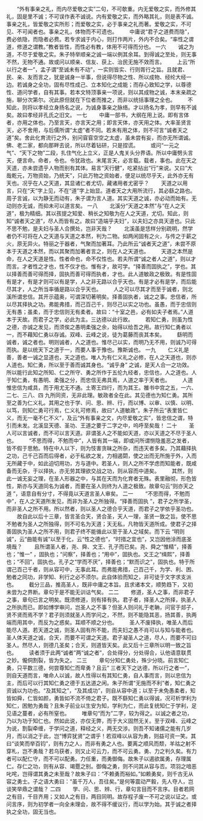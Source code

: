 <!-- { "loadSidebar": true } -->
　　“外有事亲之礼，而内尽爱敬之实”二句，不可欹重。内无爱敬之实，而外修其礼，固是里不诚；不可误作表不诚说。内有爱敬之实，而外略其礼，则是表不诚。事亲之礼，皆爱敬之实所形；而爱敬之实，必于事亲之礼而著。爱敬之实，不可见、不可闻者也。事亲之礼，体物而不可遗也。 
　　中庸说“君子之道费而隐”，费必依隐，而隐者必费。若专求诚于内心，则打作两片，外内不合矣。“率性之谓道，修道之谓教。”教者皆性，而性必有教，体用不可得而分也。 
一六
　　诚之为道，不尽于爱敬之实。朱子特举顺亲之诚一端以例其余耳。到得诚之至处，则无事不然，无物不通。故或问以顺亲、信友、获上、治民无施不效而言。 
　　上云“所以行之者一”，孟子谓“至诚未有不动”，一实则皆实、行则胥行之旨。且就君、民、亲、友而言之，犹是诚身一半事，但说得尽物之性、所以成物、经纶大经一边。若诚身之全功，固有尽性成己、立本知化之成能；而存心致知之学，以尊德性、道问学者，自有其事。若本文特顶事亲一项说，则以其成物之诚，本末亲疏之施，聊分次第尔。况此原但就在下位者而推之，而非以统括事理之全也。 
　　不知此，则将以孝经立身扬名之说，为诚身事亲之脉络。才以扬名为孝，则早有不诚矣。故曰孝经非孔氏之旧文。 
一七
　　中庸一部书，大纲在用上说。即有言体者，亦用之体也。乃至言天，亦言天之用；即言天体，亦天用之体。大率圣贤言天，必不舍用，与后儒所谓“太虚”者不同。若未有用之体，则不可言“诚者天之道”矣。舍此化育流行之外，别问窅窅空空之太虚，虽未尝有妄，而亦无所谓诚。佛、老二家，都向那畔去说，所以尽着钻研，只是捏谎。 
　　或问“一元之气”、“天下之物”二段，扎住气化上立义，正是人鬼关头分界语。所以中庸劈头言天，便言命。命者，令也。令犹政也。末尾言天，必言载。载者，事也。此在天之天道，亦未尝遗乎人物而别有其体。易言“天行健”，吃紧拈出“行”来说。又曰“大哉乾元，万物资始，乃统天”，只此万物之资始者，便足以统尽乎天，此外亦无有天也。况乎在人之天道，其显诸仁者尤切，藏诸用者尤密乎？ 
　　天道之以用言，只在“天”字上见，不在“道”字上始显。道者天之大用所流行，其必繇之路也。周子言诚，以为静无而动有，朱子谓为言人道。其实天道之诚，亦必动而始有。无动则亦无诚，而抑未可以道言矣。 
一八
　　北溪分“天道之本然”与“在人之天道”，极为精细。其以孩提之知爱、稍长之知敬为在人之天道，尤切。知此，则知“诚者天之道”，尽人而皆有之。故曰“造端乎夫妇”，以夫妇之亦具天道也。只此不思不勉，是夫妇与圣人合撰处，岂非天哉？ 
　　北溪虽是恁样分别疏明，然学者仍不可将在人之天道与天道之本然，判为二物。如两闲固有之火，与传之于薪之火，原无异火。特丽之于器者，气聚而加著耳。乃此所云“诚者天之道”，未尝不原本于天道之本然，而以其聚而加著者言之，则在人之天道也。 
　　天道之本然是命，在人之天道是性。性者命也，命不仅性也。若夫所谓“诚之者人之道”，则以才而言。才者性之才也，性不仅才也。惟有才，故可学。“择善而固执之”，学也。其以择善而善可得而择，固执而善可得而执者，才也。此人道敏政之极致。有是性固有是才，有是才则可以有是学，人之非无路以合乎天也。有是才必有是学，而后能尽其才，人之所当率循是路以合乎天也。 
　　人之可以尽其才而至于诚者，则北溪所谓忠信。其开示蕴奥，可谓深切著明矣。择善固执者，诚之之事。忠信者，所以尽其择执之功。弗能弗措，而己百己千，则尽己以实之功也。虽愚，而于忠信则无有愚；虽柔，而于忠信则无有柔者。故曰：“十室之邑，必有如夫子者焉。”人道本于天故。而君子之学，必此为主。三达德以此行故。 
　　若知仁勇，则虽为性之德，亦诚之发见，而须俟之愚明柔强之余，始得以给吾之用。故行知仁勇者以一，而不藉知仁勇以存诚。双峰、云峰之说，徒为葛藤而丧其本矣。 
　　繇明而诚者，诚之者也。明则诚者，人之道也。惟尽己以实，而明乃无不用，则诚乃可得而执。是以统天下之道于一，而要人事于豫也。豫斯诚也。 
一九
　　仁义礼是善，善者一诚之显道也，天之道也。唯人为有仁义礼之必修，在人之天道也，则亦人道也。知仁勇，所以至于善而诚其身也。“诚乎身” 之诚，是天人合一之功效。所以能行此知之所知、仁之所守、勇之所作于五伦九经者，忠信也，人之道也。人于知仁勇，有愚明、柔强之分，而忠信无弗具焉，人道之率于天者也。 
　　人道惟忠信为咸具，而于用尤无不通。土寄王四行，而为其王。雒书中宫之五，一六、二七、三八、四 
九所同资，无非此理。敏政者全在此。其见德也为知仁勇。其所至之善为仁义礼。其用之也于学、问、思、辨、行，而以博、以审、以慎、以明、以笃，则知仁勇可行焉，仁义礼可修焉，故曰“人道敏政”。朱子所云“表里皆仁义，而无一毫不仁不义”，及云“外有事亲之文，内尽爱敬之实”，皆忠信之谓，特引而未发。北溪显天德、圣功、王道之要于二字之中，呜呼至矣哉！ 
二十 
　　圣人可以言诚者，而不可以言天道。非谓圣人之不能如天道，亦以天道之不尽于圣人也。 
　　“不思而得，不勉而中”，人皆有其一端，即或问所谓恻隐羞恶之发者，皆不假于思勉。特在中人以下，则为忮害贪昧之所杂，而违天者多矣。乃其藉择执之功，己千己百而后得者，必于私欲之发，力相遏閟，使之出而无所施于外，入而无所藏于中，如此迫切用功，方与道中。若圣人，则人之所不学虑而知能者，既咸备而无杂，于以择执，亦无劳其理欲交战之功，则从容而中道矣。 
　　其然，则此一诚无妄之理，在圣人形器之中，与其在天而为化育者无殊。表里融彻，形色皆性，斯亦与天道同名为诚者，而要在圣人则终为人道之极致。故章句云“则亦天之道 ”，语意自有分寸，不得竟以天道言圣人审矣。 二一
　　“不思而得，不勉而中”，在人之天道所发见，而非为圣人之所独得。“择善而固执 ”，君子之所学圣，而非圣人之所不用。所以然者，则以圣人之德合乎天道，而君子之学依乎圣功也。 
　　故自此以后十三章，皆言圣合天，贤合圣，天人一理，圣贤一致之旨。使不思不勉者为圣人之所独得，则不可名为天道；天无私，凡物皆天道所成。使君子之择善固执为圣人之所不用，则君子终不能循此以至于圣人之域矣。而下云 “明则诚”，云“曲能有诚”以至于化，云“性之德也”，“时措之宜也”，又岂因他涂而底圣境哉？ 
　　且所谓圣人者，尧、舜、文王、孔子而已矣。尧、舜之“惟精”，择善也；“惟一” ，固执也；“问察”，择善也；“用中”，固执也。文王之“缉熙”，择善也；“不回”，固执也。孔子之“学而不厌”，择善也；“默而识之”，固执也。特于所谓己百己千者，则从容可中，无事此耳。而弗能弗措，己百己千，为学、利、困、勉者之同功，非学知、利行之必不须尔。此自体验而知之，非可徒于文字求支派也。 
　　截分三品，推高圣人，既非中庸之本旨。且求诸本文，顺势趋下，又初未尝为之界断。章句于是不能无训诂气矣。 
二二
　　修道，圣人之事，而非君子之事，章句已言之明矣。既须修道，则有择有执。君子者，择圣人之所择，执圣人之所执而已。即如博学审问，岂圣人之不事？但圣人则问礼于老聃，问官于郯子，贤不贤而焉不学？君子则须就圣人而学问之，不然，则不能隐其恶，扬其善，执两端而用其中，而反为之惑矣。耳顺不顺之分也。 
　　圣人不废择执，唯圣人而后能尽人道。若天道之诚，则圣人固有所不能，而夫妇之愚不肖可以与知与能者也。圣人体天道之诚，合天，而要不可谓之天道。君子凝圣人之道，尽人，而要不可曰圣人。然尽人，则德几圣矣；合天，则道皆天矣。此又后十三章所以明一致之旨也。 
　　读者须于此两“诚者”两“诚之者”，合处得分，分处得合，认他语意联贯之妙。儱侗割裂，皆为失之。 
二三
　　章句分知仁勇处，殊少分晓。前言知仁勇，只平数三德，何尝尊知仁而卑勇？且云“ 三者天下之达德，所以行之者一”，则自天道而言，唯命人以诚，故人性得以有其知仁勇，自人事而言，则以忠信为主，而后可以行其知仁勇之德于五达道之闲。朱子所谓“无施而不利”者，知仁勇之资诚以为功也。“及其知之”，“及其成功”，则自从容中道；以至于未免愚柔者，知皆如舜，仁皆如颜，勇皆如不流不倚之君子。既不繇知仁勇以得诚，况可析学利为知仁，困勉为勇哉？且朱子前业以生安为知，学利为仁，而此复统知仁于学利，足见语之蔓者，必有所窒也。 
　　唯章句“而为”二字，较为得之。以诚之者之功，乃以为功于知仁也。然如此说，亦仅无弊，而于大义固然无关。至于双峰、云峰之为说，割裂牵缠，于学问之道，释经之义，两无交涉。则吾不知诸儒之能有几岁月，而以消之于此，岂“博弈犹贤”之谓乎！若双峰以从容为勇，则益可资一笑。其曰“谈笑而举百钧”，则有力之人，而非有勇之人也。要离之顺风而颓，羊祜之射不穿札，岂不勇哉？若乌获者，则又止可云力，而不可云勇。勇、力之判久矣。有力者可以配仁守，而不可以配勇。力任重，而勇御侮。故朱子以遏欲属勇，存理属仁。存仁之功，则有从容、竭蹷之别。御侮之勇，则不问其从容与否。项羽之喑恶叱咤，岂得谓其勇之未至哉？故朱子曰：“不赖勇而裕如。”如赖勇矣，则千古无从容之勇士。子之语大勇曰：“虽千万人，吾往矣。”是何等震动严毅，先人夺人，岂谈笑举鼎之谓哉？ 
二四
　　学、问、思、辨、行，章句言目而不言序。目者若网之有目，千目齐用；又如人之有目，两目同明。故存程子废一不可之说以证之。或问言序，则为初学者一向全未理会，故不得不缓议行，而以学为始。其于诚之者择执之全功，固无当也。 
